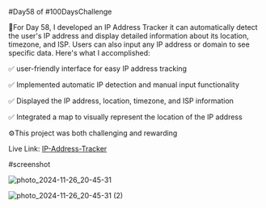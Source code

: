 #Day58 of #100DaysChallenge

📎For Day 58, I developed an IP Address Tracker it can automatically detect the user's IP address and display detailed information about its location, timezone, and ISP. Users can also input any IP address or domain to see specific data. Here's what I accomplished:

✅ user-friendly interface for easy IP address tracking

✅ Implemented automatic IP detection and manual input functionality

✅ Displayed the IP address, location, timezone, and ISP information

✅ Integrated a map to visually represent the location of the IP address

⚙️This project was both challenging and rewarding 

Live Link: [IP-Address-Tracker](https://roobiwebdev.github.io/Day-58-IP-Address-Tracker/)


#screenshot

![photo_2024-11-26_20-45-31](https://github.com/user-attachments/assets/a3ee1b61-e8db-4be5-9744-45b3516895a0)


![photo_2024-11-26_20-45-31 (2)](https://github.com/user-attachments/assets/372c4c43-e772-49ba-91e4-f201f4f4f74c)
